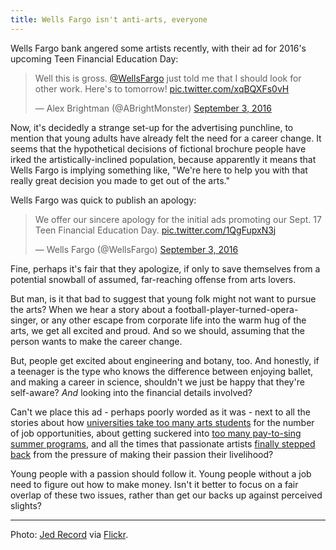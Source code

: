 ```yaml
---
title: Wells Fargo isn't anti-arts, everyone
---
```


Wells Fargo bank angered some artists recently, with their ad for 2016's upcoming Teen Financial Education Day:

<blockquote class="twitter-tweet" data-lang="en"><p lang="en" dir="ltr">Well this is gross. <a href="https://twitter.com/WellsFargo">@WellsFargo</a> just told me that I should look for other work. Here&#39;s to tomorrow! <a href="https://t.co/xqBQXFs0vH">pic.twitter.com/xqBQXFs0vH</a></p>&mdash; Alex Brightman (@ABrightMonster) <a href="https://twitter.com/ABrightMonster/status/771908411478970369">September 3, 2016</a></blockquote>
<script async src="//platform.twitter.com/widgets.js" charset="utf-8"></script>

Now, it's decidedly a strange set-up for the advertising punchline, to mention that young adults have already felt the need for a career change. It seems that the hypothetical decisions of fictional brochure people have irked the artistically-inclined population, because apparently it means that Wells Fargo is implying something like, "We're here to help you with that really great decision you made to get out of the arts."

Wells Fargo was quick to publish an apology:

<blockquote class="twitter-tweet" data-lang="en"><p lang="en" dir="ltr">We offer our sincere apology for the initial ads promoting our Sept. 17 Teen Financial Education Day. <a href="https://t.co/1QgFupxN3j">pic.twitter.com/1QgFupxN3j</a></p>&mdash; Wells Fargo (@WellsFargo) <a href="https://twitter.com/WellsFargo/status/772177516652003328">September 3, 2016</a></blockquote>
<script async src="//platform.twitter.com/widgets.js" charset="utf-8"></script>

Fine, perhaps it's fair that they apologize, if only to save themselves from a potential snowball of assumed, far-reaching offense from arts lovers.

But man, is it that bad to suggest that young folk might not want to pursue the arts? When we hear a story about a football-player-turned-opera-singer, or any other escape from corporate life into the warm hug of the arts, we get all excited and proud. And so we should, assuming that the person wants to make the career change.

But, people get excited about engineering and botany, too. And honestly, if a teenager is the type who knows the difference between enjoying ballet, and making a career in science, shouldn't we just be happy that they're self-aware? *And* looking into the financial details involved?

Can't we place this ad - perhaps poorly worded as it was - next to all the stories about how [universities take too many arts students](/is-the-cost-of-a-music-degree-ethical/) for the number of job opportunities, about getting suckered into [too many pay-to-sing summer programs](/paid-summer-programs-is-it-time-for-a-revolution/), and all the times that passionate artists [finally stepped back](/giving-up-caring-too-little-and-other-taboos/) from the pressure of making their passion their livelihood?

Young people with a passion should follow it. Young people without a job need to figure out how to make money. Isn't it better to focus on a fair overlap of these two issues, rather than get our backs up against perceived slights?

***

Photo: [Jed Record](https://www.flickr.com/photos/jedrecord/) via [Flickr](https://creativecommons.org/licenses/by/2.0/).

